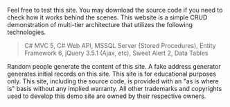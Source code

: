 Feel free to test this site. You may download the source code if you need to check how it works behind the scenes. This website is a simple CRUD demonstration of multi-tier architecture that utilizes the following technologies.
> C# MVC 5, C# Web API, MSSQL Server (Stored Procedures), Entity Framework 6, jQuery 3.5.1 (Ajax, etc), Sweet Alert 2, Data Tables

Random people generate the content of this site. A fake address generator generates initial records on this site. This site is for educational purposes only. This site, including the source code, is provided with an "as is where is" basis without any implied warranty. All other trademarks and copyrights used to develop this demo site are owned by their respective owners.
